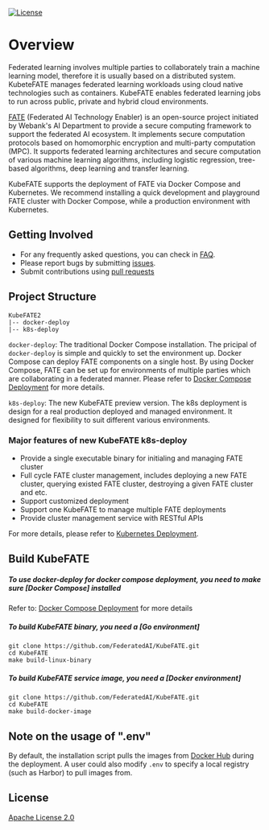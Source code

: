 [![License](https://img.shields.io/badge/License-Apache%202.0-blue.svg)](https://opensource.org/licenses/Apache-2.0)
# Overview
Federated learning involves multiple parties to collaborately train a machine learning model, therefore it is usually based on a distributed system. KubeteFATE manages federated learning workloads using cloud native technologies such as containers. KubeFATE enables federated learning jobs to run across public, private and hybrid cloud environments.

[FATE](https://github.com/FederatedAI/FATE) (Federated AI Technology Enabler) is an open-source project initiated by Webank's AI Department to provide a secure computing framework to support the federated AI ecosystem. It implements secure computation protocols based on homomorphic encryption and multi-party computation (MPC). It supports federated learning architectures and secure computation of various machine learning algorithms, including logistic regression, tree-based algorithms, deep learning and transfer learning.

KubeFATE supports the deployment of FATE via Docker Compose and Kubernetes. We recommend installing a quick development and playground FATE cluster with Docker Compose, while a production environment with Kubernetes. 

## Getting Involved
* For any frequently asked questions, you can check in [FAQ](https://github.com/FederatedAI/KubeFATE/wiki/KubeFATE#faqs).
* Please report bugs by submitting [issues](https://github.com/FederatedAI/KubeFATE/issues).
* Submit contributions using [pull requests](https://github.com/FederatedAI/KubeFATE/pulls)

## Project Structure
```
KubeFATE2
|-- docker-deploy   
|-- k8s-deploy   
```
`docker-deploy`: The traditional  Docker Compose installation. The pricipal of `docker-deploy` is simple and quickly to set the environment up. Docker Compose can deploy FATE components on a single host. By using Docker Compose, FATE can be set up for environments of multiple parties which are collaborating in a federated manner. Please refer to [Docker Compose Deployment](./docker-deploy/README.md) for more details.

`k8s-deploy`: The new KubeFATE preview version. The k8s deployment is design for a real production deployed and managed environment. It designed for flexibility to suit different various environments.

### Major features of new KubeFATE k8s-deploy
  * Provide a single executable binary for initialing and managing FATE cluster
  * Full cycle FATE cluster management, includes deploying a new FATE cluster, querying existed FATE cluster, destroying a given FATE cluster and etc.
  * Support customized deployment
  * Support one KubeFATE to manage multiple FATE deployments
  * Provide cluster management service with RESTful APIs

For more details, please refer to [Kubernetes Deployment](./k8s-deploy/README.md).

## Build KubeFATE
##### To use docker-deploy for docker compose deployment, you need to make sure [Docker Compose] installed
Refer to: [Docker Compose Deployment](./docker-deploy/README.md) for more details

##### To build KubeFATE binary, you need a [Go environment] 

```
git clone https://github.com/FederatedAI/KubeFATE.git
cd KubeFATE
make build-linux-binary
```
##### To build KubeFATE service image, you need a [Docker environment]

```
git clone https://github.com/FederatedAI/KubeFATE.git
cd KubeFATE
make build-docker-image
```

## Note on the usage of ".env"
By default, the installation script pulls the images from [Docker Hub](https://hub.docker.com/u/federatedai) during the deployment. A user could also modify `.env` to specify a local registry (such as Harbor) to pull images from.

## License
[Apache License 2.0](https://github.com/FederatedAI/FATE/blob/master/LICENSE)

